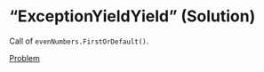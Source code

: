 # “ExceptionYieldYield” (Solution)

Call of `evenNumbers.FirstOrDefault()`.

[Problem](./ExceptionYieldYield-Q.md)